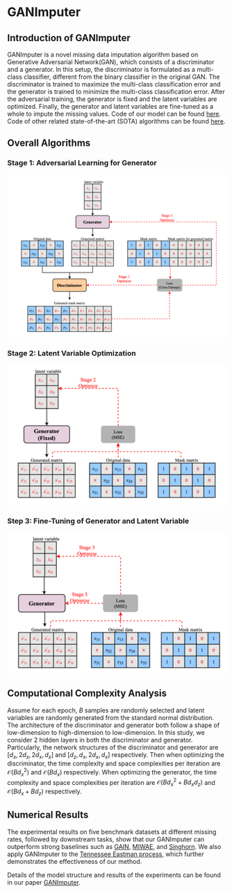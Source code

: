 <script type="text/javascript"
  src="https://cdn.mathjax.org/mathjax/latest/MathJax.js?config=TeX-AMS-MML_HTMLorMML">
</script>

# GANImputer
## Introduction of GANImputer
GANImputer is a novel missing data imputation algorithm based on Generative Adversarial Network(GAN), which consists of a discriminator and a generator. In this setup, the discriminator is formulated as a multi-class classifier, different from the binary classifier in the original GAN. The discriminator is trained to maximize the multi-class classification error and the generator is trained to minimize the multi-class classification error. After the adversarial training, the generator is fixed and the latent variables are optimized. Finally, the generator and latent variables are fine-tuned as a whole to impute the missing values. Code of our model can be found [here](https://github.com/hongyuchen2andrew/GANImputer/blob/main/GANImputer). Code of other related state-of-the-art (SOTA) algorithms can be found [here](https://github.com/hongyuchen2andrew/GANImputer/blob/main/models).

## Overall Algorithms
### Stage 1: Adversarial Learning for Generator
![image](https://github.com/hongyuchen2andrew/GANImputer/blob/main/optimization/stage1.png)
### Stage 2: Latent Variable Optimization
![image](https://github.com/hongyuchen2andrew/GANImputer/blob/main/optimization/stage2.png)
### Step 3: Fine-Tuning of Generator and Latent Variable
![image](https://github.com/hongyuchen2andrew/GANImputer/blob/main/optimization/stage3.png)

## Computational Complexity Analysis
Assume for each epoch, $B$ samples are randomly selected and latent variables are randomly generated from the standard normal distribution. The architecture of the discriminator and generator both follow a shape of low-dimension to high-dimension to low-dimension. In this study, we consider 2 hidden layers in both the discriminator and generator. Particularly, the network structures of the discriminator and generator are $[d_x, 2d_x, 2d_x, d_x]$ and $[d_z, d_x, 2d_x, d_x]$ respectively. Then when optimizing the discriminator, the time complexity and space complexities per iteration are $\mathcal{O}(Bd_x^2)$ and $\mathcal{O}(Bd_x)$ respectively. When optimizing the generator, the time complexity and space complexities per iteration are $\mathcal{O}(Bd_x^2+Bd_xd_z)$ and $\mathcal{O}(Bd_x+Bd_z)$ respectively.

## Numerical Results
The experimental results on five benchmark datasets at different missing rates, followed by downstream tasks, show that our GANImputer can outperform strong baselines such as [GAIN](https://arxiv.org/pdf/1806.02920.pdf), [MIWAE](https://arxiv.org/pdf/1812.02633.pdf), and [Singhorn](https://arxiv.org/pdf/2002.03860.pdf). We also apply GANImputer to the [Tennessee Eastman process](https://www.sciencedirect.com/science/article/abs/pii/009813549380018I?via%3Dihub), which further demonstrates the effectiveness of our method.

Details of the model structure and results of the experiments can be found in our paper [GANImputer](https://github.com/hongyuchen2andrew/GANImputer/blob/main/GANImputer.pdf).

